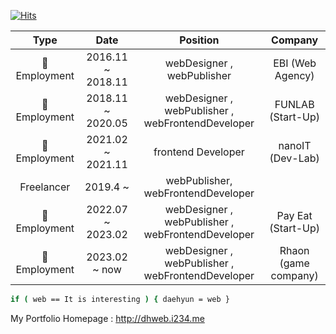 [![Hits](https://hits.seeyoufarm.com/api/count/incr/badge.svg?url=https%3A%2F%2Fgithub.com%2Fwebcogy%2F&count_bg=%2379C83D&title_bg=%23555555&icon=&icon_color=%23E7E7E7&title=hits&edge_flat=false)](https://hits.seeyoufarm.com)

 
|    Type     |        Date        |                        Position                        |        Company        |
|:-------------:|:-----------------:|:-----------------------------------------------------:|:--------------------------:|
|🏢 Employment | 2016.11 ~ 2018.11 |              webDesigner , webPublisher             |      EBI (Web Agency)      |
|🏢 Employment | 2018.11 ~ 2020.05  | webDesigner , webPublisher , webFrontendDeveloper |      FUNLAB (Start-Up)     |
|🏢 Employment | 2021.02 ~ 2021.11 |                  frontend Developer                  |      nanoIT (Dev-Lab)        |
| Freelancer   | 2019.4 ~          |  webPublisher,  webFrontendDeveloper                      |                             |
|🏢 Employment | 2022.07 ~ 2023.02 |                  webDesigner , webPublisher , webFrontendDeveloper      |      Pay Eat (Start-Up)        |
|🏢 Employment | 2023.02 ~ now |                  webDesigner , webPublisher , webFrontendDeveloper      |      Rhaon (game company)        |

```sh
if ( web == It is interesting ) { daehyun = web }
```

My Portfolio Homepage : http://dhweb.i234.me

